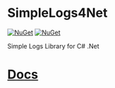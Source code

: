 # SimpleLogs4Net

[![NuGet](https://img.shields.io/nuget/dt/SimpleLogs4Net.svg?style=flat-square)](https://www.nuget.org/packages/SimpleLogs4Net)
[![NuGet](https://img.shields.io/nuget/v/SimpleLogs4Net.svg?style=flat-square)](https://www.nuget.org/packages/SimpleLogs4Net)

Simple Logs Library for C# .Net 

# [Docs](https://4upanelektryk.github.io/SimpleLogs4Net/)
